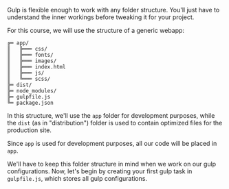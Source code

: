 Gulp is flexible enough to work with any folder structure. You'll just have to understand the inner workings before tweaking it for your project. 

For this course, we will use the structure of a generic webapp: 
​    
```
╔═ app/
║   ╠═══ css/
║   ╠═══ fonts/
║   ╠═══ images/ 
║   ╠═══ index.html
║   ╠═══ js/ 
║   ╚═══ scss/
╠═ dist/
╠═ node_modules/
╠═ gulpfile.js
╚═ package.json
```
In this structure, we'll use the `app` folder for development purposes, while the `dist` (as in "distribution") folder is used to contain optimized files for the production site. 

Since `app` is used for development purposes, all our code will be placed in `app`. 

We'll have to keep this folder structure in mind when we work on our gulp configurations. Now, let's begin by creating your first gulp task in `gulpfile.js`, which stores all gulp configurations. 
